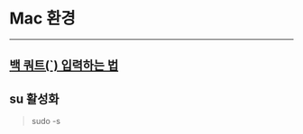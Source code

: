 

# Mac 환경

---

## [백 쿼트(`) 입력하는 법](https://owin2828.github.io/devlog/2020/03/11/etc-4.html)

## su 활성화
  > sudo -s

